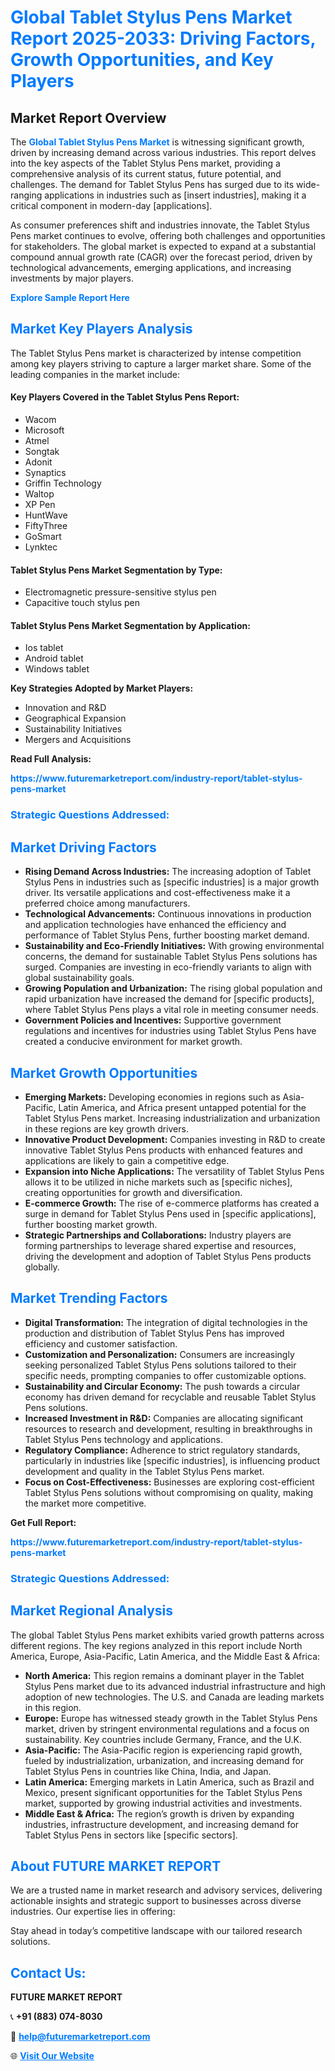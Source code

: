<h1 style="color: #007BFF;">Global Tablet Stylus Pens Market Report 2025-2033: Driving Factors, Growth Opportunities, and Key Players</h1>

<section id="overview">
<h2>Market Report Overview</h2>
<p>The <a href="https://www.futuremarketreport.com/industry-report/tablet-stylus-pens-market" style="color: #007BFF; text-decoration: none;"><strong>Global Tablet Stylus Pens Market</strong></a> is witnessing significant growth, driven by increasing demand across various industries. This report delves into the key aspects of the Tablet Stylus Pens market, providing a comprehensive analysis of its current status, future potential, and challenges. The demand for Tablet Stylus Pens has surged due to its wide-ranging applications in industries such as [insert industries], making it a critical component in modern-day [applications].</p>
<p>As consumer preferences shift and industries innovate, the Tablet Stylus Pens market continues to evolve, offering both challenges and opportunities for stakeholders. The global market is expected to expand at a substantial compound annual growth rate (CAGR) over the forecast period, driven by technological advancements, emerging applications, and increasing investments by major players.</p>
</section>

<section id="overview">
<p><a href="https://www.futuremarketreport.com/request-sample/reportId=26558" style="color: #007BFF; text-decoration: none;"><strong>Explore Sample Report Here</strong></a></p>
</section>

<section id="key-players">
<h2 style="color: #007BFF;">Market Key Players Analysis</h2>
<p>The Tablet Stylus Pens market is characterized by intense competition among key players striving to capture a larger market share. Some of the leading companies in the market include:</p>
<h4>Key Players Covered in the Tablet Stylus Pens Report:</h4>
<ul><li>Wacom</li><li>Microsoft</li><li>Atmel</li><li>Songtak</li><li>Adonit</li><li>Synaptics</li><li>Griffin Technology</li><li>Waltop</li><li>XP Pen</li><li>HuntWave</li><li>FiftyThree</li><li>GoSmart</li><li>Lynktec</li></ul>
<h4>Tablet Stylus Pens Market Segmentation by Type:</h4>
<ul><li>Electromagnetic pressure-sensitive stylus pen</li><li>Capacitive touch stylus pen</li></ul>

<h4>Tablet Stylus Pens Market Segmentation by Application:</h4>
<ul><li>Ios tablet</li><li>Android tablet</li><li>Windows tablet</li></ul>
<p><strong>Key Strategies Adopted by Market Players:</strong></p>
<ul>
<li>Innovation and R&D</li>
<li>Geographical Expansion</li>
<li>Sustainability Initiatives</li>
<li>Mergers and Acquisitions</li>
</ul>
</section>

<section>
<p><strong>Read Full Analysis: </strong></p><a href="https://www.futuremarketreport.com/industry-report/tablet-stylus-pens-market" style="color: #007BFF; text-decoration: none;"><strong>https://www.futuremarketreport.com/industry-report/tablet-stylus-pens-market</strong></a>
<h3 style="color: #007BFF;">Strategic Questions Addressed:</h3>
</section>

<section id="driving-factors">
<h2 style="color: #007BFF;">Market Driving Factors</h2>
<ul>
<li><strong>Rising Demand Across Industries:</strong> The increasing adoption of Tablet Stylus Pens in industries such as [specific industries] is a major growth driver. Its versatile applications and cost-effectiveness make it a preferred choice among manufacturers.</li>
<li><strong>Technological Advancements:</strong> Continuous innovations in production and application technologies have enhanced the efficiency and performance of Tablet Stylus Pens, further boosting market demand.</li>
<li><strong>Sustainability and Eco-Friendly Initiatives:</strong> With growing environmental concerns, the demand for sustainable Tablet Stylus Pens solutions has surged. Companies are investing in eco-friendly variants to align with global sustainability goals.</li>
<li><strong>Growing Population and Urbanization:</strong> The rising global population and rapid urbanization have increased the demand for [specific products], where Tablet Stylus Pens plays a vital role in meeting consumer needs.</li>
<li><strong>Government Policies and Incentives:</strong> Supportive government regulations and incentives for industries using Tablet Stylus Pens have created a conducive environment for market growth.</li>
</ul>
</section>

<section id="growth-opportunities">
<h2 style="color: #007BFF;">Market Growth Opportunities</h2>
<ul>
<li><strong>Emerging Markets:</strong> Developing economies in regions such as Asia-Pacific, Latin America, and Africa present untapped potential for the Tablet Stylus Pens market. Increasing industrialization and urbanization in these regions are key growth drivers.</li>
<li><strong>Innovative Product Development:</strong> Companies investing in R&D to create innovative Tablet Stylus Pens products with enhanced features and applications are likely to gain a competitive edge.</li>
<li><strong>Expansion into Niche Applications:</strong> The versatility of Tablet Stylus Pens allows it to be utilized in niche markets such as [specific niches], creating opportunities for growth and diversification.</li>
<li><strong>E-commerce Growth:</strong> The rise of e-commerce platforms has created a surge in demand for Tablet Stylus Pens used in [specific applications], further boosting market growth.</li>
<li><strong>Strategic Partnerships and Collaborations:</strong> Industry players are forming partnerships to leverage shared expertise and resources, driving the development and adoption of Tablet Stylus Pens products globally.</li>
</ul>
</section>

<section id="trending-factors">
<h2 style="color: #007BFF;">Market Trending Factors</h2>
<ul>
<li><strong>Digital Transformation:</strong> The integration of digital technologies in the production and distribution of Tablet Stylus Pens has improved efficiency and customer satisfaction.</li>
<li><strong>Customization and Personalization:</strong> Consumers are increasingly seeking personalized Tablet Stylus Pens solutions tailored to their specific needs, prompting companies to offer customizable options.</li>
<li><strong>Sustainability and Circular Economy:</strong> The push towards a circular economy has driven demand for recyclable and reusable Tablet Stylus Pens solutions.</li>
<li><strong>Increased Investment in R&D:</strong> Companies are allocating significant resources to research and development, resulting in breakthroughs in Tablet Stylus Pens technology and applications.</li>
<li><strong>Regulatory Compliance:</strong> Adherence to strict regulatory standards, particularly in industries like [specific industries], is influencing product development and quality in the Tablet Stylus Pens market.</li>
<li><strong>Focus on Cost-Effectiveness:</strong> Businesses are exploring cost-efficient Tablet Stylus Pens solutions without compromising on quality, making the market more competitive.</li>
</ul>
</section>

<section>
<p><strong>Get Full Report: </strong></p><a href="https://www.futuremarketreport.com/industry-report/tablet-stylus-pens-market" style="color: #007BFF; text-decoration: none;"><strong>https://www.futuremarketreport.com/industry-report/tablet-stylus-pens-market</strong></a>
<h3 style="color: #007BFF;">Strategic Questions Addressed:</h3>
</section>


<section id="regional-analysis">
<h2 style="color: #007BFF;">Market Regional Analysis</h2>
<p>The global Tablet Stylus Pens market exhibits varied growth patterns across different regions. The key regions analyzed in this report include North America, Europe, Asia-Pacific, Latin America, and the Middle East & Africa:</p>
<ul>
<li><strong>North America:</strong> This region remains a dominant player in the Tablet Stylus Pens market due to its advanced industrial infrastructure and high adoption of new technologies. The U.S. and Canada are leading markets in this region.</li>
<li><strong>Europe:</strong> Europe has witnessed steady growth in the Tablet Stylus Pens market, driven by stringent environmental regulations and a focus on sustainability. Key countries include Germany, France, and the U.K.</li>
<li><strong>Asia-Pacific:</strong> The Asia-Pacific region is experiencing rapid growth, fueled by industrialization, urbanization, and increasing demand for Tablet Stylus Pens in countries like China, India, and Japan.</li>
<li><strong>Latin America:</strong> Emerging markets in Latin America, such as Brazil and Mexico, present significant opportunities for the Tablet Stylus Pens market, supported by growing industrial activities and investments.</li>
<li><strong>Middle East & Africa:</strong> The region’s growth is driven by expanding industries, infrastructure development, and increasing demand for Tablet Stylus Pens in sectors like [specific sectors].</li>
</ul>
</section>

<footer>
<h2 style="color: #007BFF;">About FUTURE MARKET REPORT</h2>
<p>We are a trusted name in market research and advisory services, delivering actionable insights and strategic support to businesses across diverse industries. Our expertise lies in offering:</p>

<p>Stay ahead in today’s competitive landscape with our tailored research solutions.</p>

<h2 style="color: #007BFF;">Contact Us:</h2>
<p><strong>FUTURE MARKET REPORT</strong></p>
<p>📞 <strong>+91 (883) 074-8030</strong></p>
<p>📧 <strong><a href="mailto:help@futuremarketreport.com" style="color: #007BFF;">help@futuremarketreport.com</a></strong></p>
<p>🌐 <strong><a href="https://www.futuremarketreport.com/" style="color: #007BFF;">Visit Our Website</a></strong></p>
</footer>